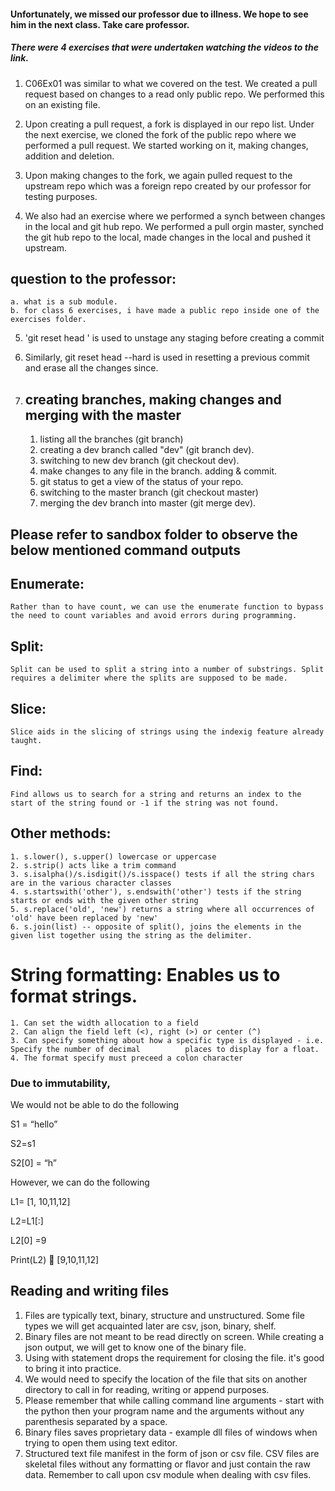 #### Unfortunately, we missed our professor due to illness. We hope to see him in the next class. Take care professor.

##### There were 4 exercises that were undertaken watching the videos to the link.

1. C06Ex01 was similar to what we covered on the test. We created a pull request based on changes to a read only public repo. We performed this on an existing file.

2. Upon creating a pull request, a fork is displayed in our repo list. Under the next exercise, we cloned the fork of the public repo where we performed a pull request. We started working on it, making changes, addition and deletion.

3. Upon making changes to the fork, we again pulled request to the upstream repo which was a foreign repo created by our professor for testing purposes.

4. We also had an exercise where we performed a synch between changes in the local and git hub repo. We performed a pull orgin master, synched the git hub repo to the local, made changes in the local and pushed it upstream.

## question to the professor:
    a. what is a sub module.
    b. for class 6 exercises, i have made a public repo inside one of the exercises folder. 

5. 'git reset head <filename>' is used to unstage any staging before creating a commit

6. Similarly, git reset head --hard is used in resetting a previous commit and erase all the changes since.

7. ## creating branches, making changes and merging with the master

    1. listing all the branches (git branch) 
    2. creating a dev branch called "dev" (git branch dev).
    3. switching to  new dev branch (git checkout dev).
    4. make changes to any file in the branch. adding & commit.
    5. git status to get a view of the status of your repo.
    6. switching to the master branch (git checkout master)
    7. merging the dev branch into master (git merge dev).

    
## Please refer to sandbox folder to observe the below mentioned command outputs
## Enumerate: 
    Rather than to have count, we can use the enumerate function to bypass the need to count variables and avoid errors during programming.

## Split:
    Split can be used to split a string into a number of substrings. Split requires a delimiter where the splits are supposed to be made.

## Slice:
    Slice aids in the slicing of strings using the indexig feature already taught.

## Find:
    Find allows us to search for a string and returns an index to the start of the string found or -1 if the string was not found.

## Other methods:
    
    1. s.lower(), s.upper() lowercase or uppercase
    2. s.strip() acts like a trim command
    3. s.isalpha()/s.isdigit()/s.isspace() tests if all the string chars are in the various character classes
    4. s.startswith('other'), s.endswith('other') tests if the string starts or ends with the given other string
    5. s.replace('old', 'new') returns a string where all occurrences of 'old' have been replaced by 'new'
    6. s.join(list) -- opposite of split(), joins the elements in the given list together using the string as the delimiter. 

# String formatting: Enables us to format strings.
    1. Can set the width allocation to a field
    2. Can align the field left (<), right (>) or center (^)
    3. Can specify something about how a specific type is displayed - i.e. Specify the number of decimal          places to display for a float.
    4. The format specify must preceed a colon character


### Due to immutability, 
We would not be able to do the following

S1 = “hello”

S2=s1

S2[0] = “h”


However, we can do the following

L1= [1, 10,11,12]

L2=L1[:]

L2[0] =9

Print(L2)  [9,10,11,12]

## Reading and writing files
1. Files are typically text, binary, structure and unstructured.
    Some file types we will get acquainted later are csv, json, binary, shelf.
2. Binary files are not meant to be read directly on screen. While creating a json output, we will get to know one of the binary file.
3. Using with statement drops the requirement for closing the file. it's good to bring it into practice.
4. We would need to specify the location of the file that sits on another directory to call in for reading, writing or append purposes.
5. Please remember that while calling command line arguments - start with the python then your program name and the arguments without any parenthesis separated by a space.
6. Binary files saves proprietary data - example dll files of windows when trying to open them using text editor.
7. Structured text file manifest in the form of json or csv file. 
    CSV files are skeletal files without any formatting or flavor and just contain the raw data. Remember to call upon csv module when dealing with csv files.
    